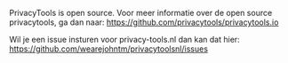 <p>PrivacyTools is open source. Voor meer informatie over de open source privacytools, ga dan naar: <a href="https://github.com/privacytools/privacytools.io" target="_blank" rel="noopener">https://github.com/privacytools/privacytools.io</a></p>
<p>Wil je een issue insturen voor privacy-tools.nl dan kan dat hier:<br /><a href="https://github.com/wearejohntm/privacytoolsnl/issues" target="_blank" rel="noopener">https://github.com/wearejohntm/privacytoolsnl/issues</a></p>
